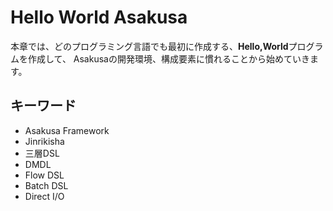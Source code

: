 # Hello World Asakusa

本章では、どのプログラミング言語でも最初に作成する、**Hello,World**プログラムを作成して、
Asakusaの開発環境、構成要素に慣れることから始めていきます。

## キーワード

* Asakusa Framework
* Jinrikisha
* 三層DSL
* DMDL
* Flow DSL
* Batch DSL
* Direct I/O


